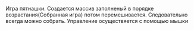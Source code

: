 Игра пятнашки. Создается массив заполненый в порядке возрастания(Собранная игра) потом перемешивается. Следовательно всегда можно собрать. Управление осуществяется с помощью мышки
